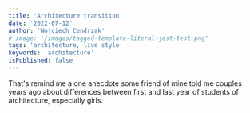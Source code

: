```yaml
---
title: 'Architecture transition'
date: '2022-07-12'
author: 'Wojciech Cendrzak'
# image: '/images/tagged-template-literal-jest-test.png'
tags: 'architecture, live style'
keywords: 'architecture'
isPublished: false
---
```


That's remind me a one anecdote some friend of mine told me couples years ago about differences between first and last year of students of architecture, especially girls.
